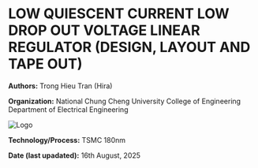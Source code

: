 #  LOW QUIESCENT CURRENT LOW DROP OUT VOLTAGE LINEAR REGULATOR (DESIGN, LAYOUT AND TAPE OUT)

**Authors:** Trong Hieu Tran (Hira) 

**Organization:** 
National Chung Cheng University
College of Engineering
Department of Electrical Engineering

![Logo](figure/NCCU.jpg)

**Technology/Process:** TSMC 180nm

**Date (last upadated):** 16th August, 2025

